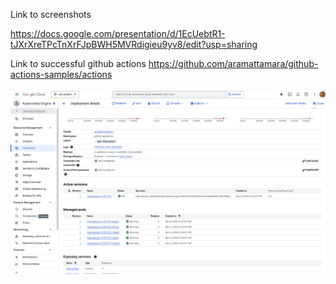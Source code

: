 Link to screenshots

https://docs.google.com/presentation/d/1EcUebtR1-tJXrXreTPcTnXrFJpBWH5MVRdigieu9yv8/edit?usp=sharing

Link to successful github actions
https://github.com/aramattamara/github-actions-samples/actions


![img.png](img.png)
